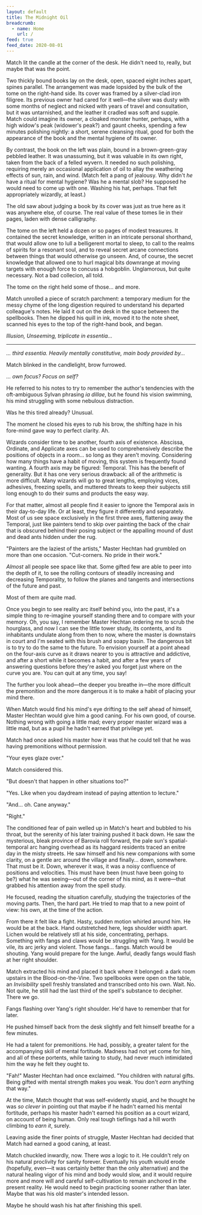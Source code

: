 ```yaml
---
layout: default
title: The Midnight Oil
breadcrumb:
  - name: Home
    url: /
feed: true
feed_date: 2020-08-01
---
```

Match lit the candle at the corner of the desk. He didn't need to, really, but maybe that was the point.

Two thickly bound books lay on the desk, open, spaced eight inches apart, spines parallel. The arrangement was made lopsided by the bulk of the tome on the right-hand side. Its cover was framed by a silver-clad iron filigree. Its previous owner had cared for it well—the silver was dusty with some months of neglect and nicked with years of travel and consultation, but it was untarnished, and the leather it cradled was soft and supple. Match could imagine its owner, a cloaked monster hunter, perhaps, with a high widow's peak (widower's peak?) and gaunt cheeks, spending a few minutes polishing nightly: a short, serene cleansing ritual, good for both the appearance of the book and the mental hygiene of its owner.

By contrast, the book on the left was plain, bound in a brown-green-gray pebbled leather. It was unassuming, but it was valuable in its own right, taken from the back of a felled wyvern. It needed no such polishing, requiring merely an occasional application of oil to allay the weathering effects of sun, rain, and wind. (Match felt a pang of jealousy. Why didn't *he* have a ritual for mental hygiene? Was he a mental slob? He supposed he would need to come up with one. Washing his hat, perhaps. That felt appropriately wizardly, at least.)

The old saw about judging a book by its cover was just as true here as it was anywhere else, of course. The real value of these tomes lie in their pages, laden with dense calligraphy.

The tome on the left held a dozen or so pages of modest treasures. It contained the secret knowledge, written in an intricate personal shorthand, that would allow one to lull a belligerent mortal to sleep, to call to the realms of spirits for a resonant soul, and to reveal secret arcane connections between things that would otherwise go unseen. And, of course, the secret knowledge that allowed one to hurl magical bits downrange at moving targets with enough force to concuss a hobgoblin. Unglamorous, but quite necessary. Not a bad collecion, all told.

The tome on the right held some of those... and more.

Match unrolled a piece of scratch parchment: a temporary medium for the messy chyme of the long digestion required to understand his departed colleague's notes. He laid it out on the desk in the space between the spellbooks. Then he dipped his quill in ink, moved it to the note sheet, scanned his eyes to the top of the right-hand book, and began.

*Illusion, Unseeming, triplicate in essentia...*

---

*... third essentia. Heavily mentally constitutive, main body provided by...*

Match blinked in the candlelight, brow furrowed.

*... own focus? Focus on self?*

He referred to his notes to try to remember the author's tendencies with the oft-ambiguous Sylvan phrasing *ia dillae*, but he found his vision swimming, his mind struggling with some nebulous distraction.

Was he this tired already? Unusual.

The moment he closed his eyes to rub his brow, the shifting haze in his fore-mind gave way to perfect clarity. Ah.

Wizards consider time to be another, fourth axis of existence. Abscissa, Ordinate, and Applicate axes can be used to comprehensively describe the positions of objects in a room... so long as they aren't moving. Considering how many things have a habit of moving, this system is frequently found wanting. A fourth axis may be figured: Temporal. This has the benefit of generality. But it has one very serious drawback: all of the arithmetic is more difficult. Many wizards will go to great lengths, employing vices, adhesives, freezing spells, and muttered threats to keep their subjects still long enough to do their sums and products the easy way.

For that matter, almost all people find it easier to ignore the Temporal axis in their day-to-day life. Or at least, they figure it differently and separately. Most of us see space exclusively in the first three axes, flattening away the Temporal, just like painters tend to skip over painting the back of the chair that is obscured behind their posing subject or the appalling mound of dust and dead ants hidden under the rug.

"Painters are the laziest of the artists," Master Hechtan had grumbled on more than one occasion. "Cut-corners. No pride in their work."

*Almost* all people see space like that. Some gifted few are able to peer into the depth of it, to see the rolling contours of steadily increasing and decreasing Temporality, to follow the planes and tangents and intersections of the future and past.

Most of them are quite mad.

Once you begin to see reality arc itself behind you, into the past, it's a simple thing to re-imagine yourself standing there and to compare with your memory. Oh, you say, I remember Master Hechtan ordering me to scrub the hourglass, and now I can see the little tower study, its contents, and its inhabitants undulate along from then to now, where the master is downstairs in court and I'm seated with this brush and soapy basin. The dangerous bit is to try to do the same to the future. To envision yourself at a point ahead on the four-axis curve as it draws nearer to you is attractive and addictive, and after a short while it becomes a habit, and after a few years of answering questions before they're asked you forget just where on the curve you are. You can quit at any time, you say!

The further you look ahead—the deeper you breathe in—the more difficult the premonition and the more dangerous it is to make a habit of placing your mind there.

When Match would find his mind's eye drifting to the self ahead of himself, Master Hechtan would give him a good caning. For his own good, of course. Nothing wrong with going a little mad; every proper master wizard was a little mad, but as a pupil he hadn't earned that privilege yet.

Match had once asked his master how it was that he could tell that he was having premonitions without permission.

"Your eyes glaze over."

Match considered this.

"But doesn't that happen in other situations too?"

"Yes. Like when you daydream instead of paying attention to lecture."

"And... oh. Cane anyway."

"Right."

The conditioned fear of pain welled up in Match's heart and bubbled to his throat, but the serenity of his later training pushed it back down. He saw the mysterious, bleak province of Barovia roll forward, the pale sun's spatial-temporal arc hanging overhead as its haggard residents traced an enitre day in the misty streets. He saw himself and his new companions with some clarity, on a gentle arc around the village and finally... down, somewhere. That must be it. Down, wherever it was, it was a noisy confluence of positions and velocities. This must have been (must have been going to be?) what he was seeing—out of the corner of his mind, as it were—that grabbed his attention away from the spell study.

He focused, reading the situation carefully, studying the trajectories of the moving parts. Then, the hard part. He tried to map that to a new point of view: his own, at the time of the action.

From there it felt like a fight. Hasty, sudden motion whirled around him. He would be at the back. Hand outstretched here, legs shoulder width apart. Lichen would be relatively stll at his side, concentrating, perhaps. Something with fangs and claws would be struggling with Yang. It would be vile, its arc jerky and violent. Those fangs... fangs. Match would be shouting. Yang would prepare for the lunge. Awful, deadly fangs would flash at her right shoulder.

Match extracted his mind and placed it back where it belonged: a dark room upstairs in the Blood-on-the-Vine. Two spellbooks were open on the table, an *Invisibility* spell freshly translated and transcribed onto his own. Wait. No. Not quite, he still had the last third of the spell's substance to decipher. There we go.

Fangs flashing over Yang's right shoulder. He'd have to remember that for later.

He pushed himself back from the desk slightly and felt himself breathe for a few minutes.

He had a talent for premonitions. He had, possibly, a greater talent for the accompanying skill of mental fortitude. Madness had not yet come for him, and all of these portents, while taxing to study, had never much intimidated him the way he felt they ought to.

"Fah!" Master Hechtan had once exclaimed. "You children with natural gifts. Being gifted with mental strength makes you weak. You don't *earn* anything that way."

At the time, Match thought that was self-evidently stupid, and he thought he was *so clever* in pointing out that maybe if he hadn't earned his mental fortitude, perhaps his master hadn't earned his position as a court wizard, on account of being human. Only real tough tieflings had a hill worth climbing to *earn it*, surely.

Leaving aside the finer points of struggle, Master Hechtan had decided that Match had earned a good caning, at least.

Match chuckled inwardly, now. There *was* a logic to it. He couldn't rely on his natural proclivity for sanity forever. Eventually his youth would erode (hopefully, even—it was certainly better than the only alternative) and the natural healing vigor of his mind and body would slow, and it would require more and more will and careful self-cultivation to remain anchored in the present reality. He would need to begin practicing sooner rather than later. Maybe that was his old master's intended lesson.

Maybe he should wash his hat after finishing this spell.

